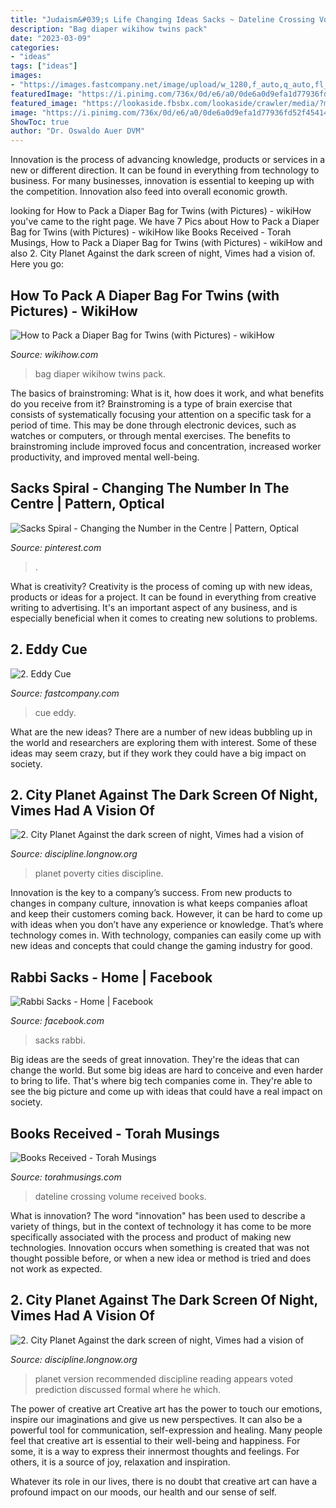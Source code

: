 ```yaml
---
title: "Judaism&#039;s Life Changing Ideas Sacks ~ Dateline Crossing Volume Received Books"
description: "Bag diaper wikihow twins pack"
date: "2023-03-09"
categories:
- "ideas"
tags: ["ideas"]
images:
- "https://images.fastcompany.net/image/upload/w_1280,f_auto,q_auto,fl_lossy/fc/3018716-poster-eddy-cue.jpg"
featuredImage: "https://i.pinimg.com/736x/0d/e6/a0/0de6a0d9efa1d77936fd52f4541440e7--gif-files-textures-patterns.jpg"
featured_image: "https://lookaside.fbsbx.com/lookaside/crawler/media/?media_id=3044477798936688"
image: "https://i.pinimg.com/736x/0d/e6/a0/0de6a0d9efa1d77936fd52f4541440e7--gif-files-textures-patterns.jpg"
ShowToc: true
author: "Dr. Oswaldo Auer DVM"
---
```



Innovation is the process of advancing knowledge, products or services in a new or different direction. It can be found in everything from technology to business. For many businesses, innovation is essential to keeping up with the competition. Innovation also feed into overall economic growth.

	

		
looking for How to Pack a Diaper Bag for Twins (with Pictures) - wikiHow you've came to the right page. We have 7 Pics about How to Pack a Diaper Bag for Twins (with Pictures) - wikiHow like Books Received - Torah Musings, How to Pack a Diaper Bag for Twins (with Pictures) - wikiHow and also 2. City Planet Against the dark screen of night, Vimes had a vision of. Here you go:
		
    
## How To Pack A Diaper Bag For Twins (with Pictures) - WikiHow

<img loading=lazy src="http://www.wikihow.com/images/d/df/Pack-a-Diaper-Bag-for-Twins-Step-18.jpg" onerror="this.onerror=null;this.src='https://tse2.mm.bing.net/th?id=OIP.pk5C7TtR9lrDx_FomMvV_wHaFj&amp;pid=15.1';" alt="How to Pack a Diaper Bag for Twins (with Pictures) - wikiHow">

_Source: wikihow.com_

>bag diaper wikihow twins pack. 

	

The basics of brainstroming: What is it, how does it work, and what benefits do you receive from it?
Brainstroming is a type of brain exercise that consists of systematically focusing your attention on a specific task for a period of time. This may be done through electronic devices, such as watches or computers, or through mental exercises. The benefits to brainstroming include improved focus and concentration, increased worker productivity, and improved mental well-being.

    
## Sacks Spiral - Changing The Number In The Centre | Pattern, Optical

<img loading=lazy src="https://i.pinimg.com/736x/0d/e6/a0/0de6a0d9efa1d77936fd52f4541440e7--gif-files-textures-patterns.jpg" onerror="this.onerror=null;this.src='https://tse1.mm.bing.net/th?id=OIP.rsa4RunGZH82qi2b64Y2jwHaHa&amp;pid=15.1';" alt="Sacks Spiral - Changing the Number in the Centre | Pattern, Optical">

_Source: pinterest.com_

>. 

	

What is creativity?
Creativity is the process of coming up with new ideas, products or ideas for a project. It can be found in everything from creative writing to advertising. It's an important aspect of any business, and is especially beneficial when it comes to creating new solutions to problems.

    
## 2. Eddy Cue

<img loading=lazy src="https://images.fastcompany.net/image/upload/w_1280,f_auto,q_auto,fl_lossy/fc/3018716-poster-eddy-cue.jpg" onerror="this.onerror=null;this.src='https://tse2.mm.bing.net/th?id=OIP.kEm9sbvBTACA9ZBemxDdWQHaJ_&amp;pid=15.1';" alt="2. Eddy Cue">

_Source: fastcompany.com_

>cue eddy. 

	

What are the new ideas?
There are a number of new ideas bubbling up in the world and researchers are exploring them with interest. Some of these ideas may seem crazy, but if they work they could have a big impact on society.

    
## 2. City Planet Against The Dark Screen Of Night, Vimes Had A Vision Of

<img loading=lazy src="http://discipline.longnow.org/DISCIPLINE_footnotes/2_-_City_Planet_files/shapeimage_22.png" onerror="this.onerror=null;this.src='https://tse3.mm.bing.net/th?id=OIP.LfxgdW0xCGfmKxXXdRSVdwHaA0&amp;pid=15.1';" alt="2. City Planet Against the dark screen of night, Vimes had a vision of">

_Source: discipline.longnow.org_

>planet poverty cities discipline. 

	

Innovation is the key to a company’s success. From new products to changes in company culture, innovation is what keeps companies afloat and keep their customers coming back. However, it can be hard to come up with ideas when you don’t have any experience or knowledge. That’s where technology comes in. With technology, companies can easily come up with new ideas and concepts that could change the gaming industry for good.

    
## Rabbi Sacks - Home | Facebook

<img loading=lazy src="https://lookaside.fbsbx.com/lookaside/crawler/media/?media_id=3044477798936688" onerror="this.onerror=null;this.src='https://tse2.mm.bing.net/th?id=OIP.KUkHskrMDmGBOJWgxHlGvgHaFf&amp;pid=15.1';" alt="Rabbi Sacks - Home | Facebook">

_Source: facebook.com_

>sacks rabbi. 

	

Big ideas are the seeds of great innovation. They're the ideas that can change the world. But some big ideas are hard to conceive and even harder to bring to life. That's where big tech companies come in. They're able to see the big picture and come up with ideas that could have a real impact on society.

    
## Books Received - Torah Musings

<img loading=lazy src="https://www.torahmusings.com/wp-content/uploads/2020/09/dateline.jpg" onerror="this.onerror=null;this.src='https://tse4.mm.bing.net/th?id=OIP.KgmSoseMtcRWINdGRT5NYQHaGR&amp;pid=15.1';" alt="Books Received - Torah Musings">

_Source: torahmusings.com_

>dateline crossing volume received books. 

	

What is innovation?
The word "innovation" has been used to describe a variety of things, but in the context of technology it has come to be more specifically associated with the process and product of making new technologies. Innovation occurs when something is created that was not thought possible before, or when a new idea or method is tried and does not work as expected.

    
## 2. City Planet Against The Dark Screen Of Night, Vimes Had A Vision Of

<img loading=lazy src="http://discipline.longnow.org/DISCIPLINE_footnotes/2_-_City_Planet_files/untitled_1.jpg" onerror="this.onerror=null;this.src='https://tse2.mm.bing.net/th?id=OIP.ewMmjQSUFAXr56fuKKnrKAAAAA&amp;pid=15.1';" alt="2. City Planet Against the dark screen of night, Vimes had a vision of">

_Source: discipline.longnow.org_

>planet version recommended discipline reading appears voted prediction discussed formal where he which. 

	

The power of creative art
Creative art has the power to touch our emotions, inspire our imaginations and give us new perspectives. It can also be a powerful tool for communication, self-expression and healing.
Many people feel that creative art is essential to their well-being and happiness. For some, it is a way to express their innermost thoughts and feelings. For others, it is a source of joy, relaxation and inspiration.

Whatever its role in our lives, there is no doubt that creative art can have a profound impact on our moods, our health and our sense of self.

